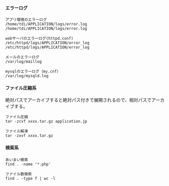 #### エラーログ
```
アプリ環境のエラーログ
/home/tdi/APPLICATION/logs/error.log
/home/tdi/APPLICATION/logs/error.log

webサーバのエラーログ(httpd.conf)
/etc/httpd/logs/APPLICATION/error_log
/etc/httpd/logs/APPLICATION/error_log

メールのエラーログ
/var/log/maillog

mysqlのエラーログ（my.cnf）
/var/log/mysqld.log
```

#### ファイル圧縮系
絶対パスでアーカイブすると絶対パス付きで展開されるので、相対パスでアーカイブする。
```
ファイル圧縮
tar -zcvf xxxx.tar.gz application.jp

ファイル解凍
tar -zxvf xxxx.tar.gz
```
#### 検索系
```
あいまい検索
find . -name '*.php'

ファイル数検索
find . -type f | wc -l
```
